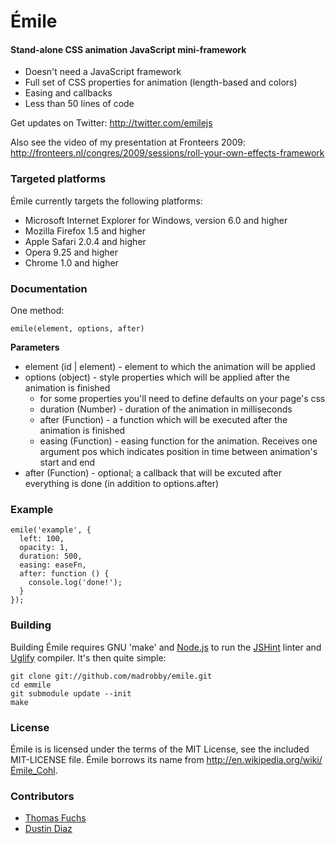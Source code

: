 Émile
=====

#### Stand-alone CSS animation JavaScript mini-framework ####

* Doesn't need a JavaScript framework
* Full set of CSS properties for animation (length-based and colors)
* Easing and callbacks
* Less than 50 lines of code

Get updates on Twitter: <http://twitter.com/emilejs>

Also see the video of my presentation at Fronteers 2009:
<http://fronteers.nl/congres/2009/sessions/roll-your-own-effects-framework>

### Targeted platforms ###

Émile currently targets the following platforms:

* Microsoft Internet Explorer for Windows, version 6.0 and higher
* Mozilla Firefox 1.5 and higher
* Apple Safari 2.0.4 and higher
* Opera 9.25 and higher
* Chrome 1.0 and higher

### Documentation ###

One method:

    emile(element, options, after)

**Parameters**

   * element (id | element) - element to which the animation will be applied
   * options (object) - style properties which will be applied after the animation is finished
      * for some properties you'll need to define defaults on your page's css
      * duration (Number) - duration of the animation in milliseconds
      * after (Function) - a function which will be executed after the animation is finished
      * easing (Function) - easing function for the animation. Receives one argument pos which indicates position in time between animation's start and end
   * after (Function) - optional; a callback that will be excuted after everything is done (in addition to options.after)

### Example ###

    emile('example', {
      left: 100,
      opacity: 1,
      duration: 500,
      easing: easeFn,
      after: function () {
        console.log('done!');
      }
    });

### Building ###

Building Émile requires GNU 'make' and [Node.js](http://nodejs.org) to run the [JSHint](http://jshint.com) linter and [Uglify](https://github.com/mishoo/UglifyJS) compiler. It's then quite simple:

    git clone git://github.com/madrobby/emile.git
    cd emmile
    git submodule update --init
    make

### License ###

Émile is is licensed under the terms of the MIT License, see the included MIT-LICENSE file.
Émile borrows its name from <http://en.wikipedia.org/wiki/Émile_Cohl>.

### Contributors ###
* [Thomas Fuchs](https://github.com/madrobby/emile/commits/master?author=madrobby)
* [Dustin Diaz](https://github.com/madrobby/emile/commits/master?author=ded)